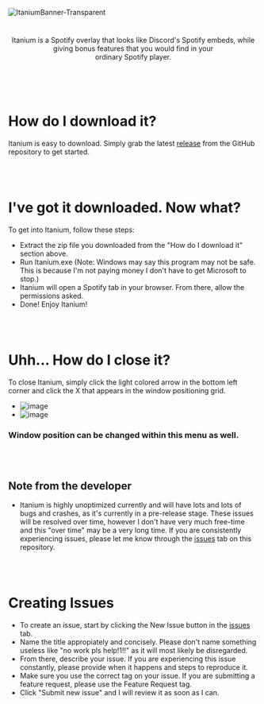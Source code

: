 ![ItaniumBanner-Transparent](https://github.com/AyeItsAxi/Topify/assets/76423997/f85c40cf-e273-436b-b2b5-90359aa3e7db)
#

<p align="center">Itanium is a Spotify overlay that looks like Discord's Spotify embeds, while<br>giving bonus features that you would find in your<br>ordinary Spotify player.</p>
<br><br><br>

# How do I download it?
Itanium is easy to download. Simply grab the latest [release](https://github.com/AyeItsAxi/Itanium/releases) from the GitHub repository to get started.

<br><br>

# I've got it downloaded. Now what?
To get into Itanium, follow these steps: 
* Extract the zip file you downloaded from the "How do I download it" section above.
* Run Itanium.exe (Note: Windows may say this program may not be safe. This is because I'm not paying money I don't have to get Microsoft to stop.)
* Itanium will open a Spotify tab in your browser. From there, allow the permissions asked.
* Done! Enjoy Itanium!

<br><br>

# Uhh... How do I close it?
To close Itanium, simply click the light colored arrow in the bottom left corner and click the X that appears in the window positioning grid.
* ![image](https://github.com/AyeItsAxi/Itanium/assets/76423997/340f255b-c826-4db1-b194-643fd5335938)
* ![image](https://github.com/AyeItsAxi/Itanium/assets/76423997/40880867-9ade-4bf4-a0e5-22ccac4a2fd3)

### Window position can be changed within this menu as well.



<br><br>

## Note from the developer
* Itanium is highly unoptimized currently and will have lots and lots of bugs and crashes, as it's currently in a pre-release stage. These issues will be resolved over time, however I don't have very much free-time and this "over time" may be a very long time. If you are consistently experiencing issues, please let me know through the [issues](https://github.com/AyeItsAxi/Itanium/issues) tab on this repository.

<br><br>

# Creating Issues
* To create an issue, start by clicking the New Issue button in the [issues](https://github.com/AyeItsAxi/Itanium/issues) tab.
* Name the title appropiately and concisely. Please don't name something useless like "no work pls help!1!!" as it will most likely be disregarded.
* From there, describe your issue. If you are experiencing this issue constantly, please provide when it happens and steps to reproduce it.
* Make sure you use the correct tag on your issue. If you are submitting a feature request, please use the Feature Request tag.
* Click "Submit new issue" and I will review it as soon as I can.
